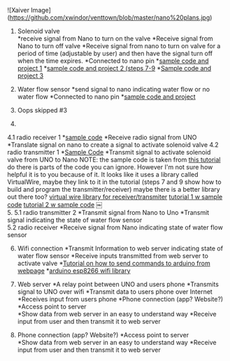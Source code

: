  ![Xaiver Image] (https://github.com/xwindor/venttown/blob/master/nano%20plans.jpg)

1. Solenoid valve  
*receive signal from Nano to turn on the valve 
*Receive signal from Nano to turn off valve 
*Receive signal from nano to turn on valve for a period of time (adjustable by user) and then have the signal turn off when the time expires. 
*Connected to nano pin 
*[sample code and project 1](http://www.bc-robotics.com/tutorials/controlling-a-solenoid-valve-with-arduino/)
*[sample code and project 2 (steps 7-9](http://www.instructables.com/id/Raspberry-Pi-Irrigation-Controller/step7/Software/)
*[Sample code and project 3](https://spin.atomicobject.com/2014/06/28/raspberry-pi-gardening/)

2. Water flow sensor 
*send signal to nano indicating water flow or no water flow 
*Connected to nano pin 
*[sample code and project](http://forum.arduino.cc/index.php?topic=8548.0)

3. Oops skipped #3 
  
4. 
  4.1 radio receiver 1 
*[sample code](http://www.instructables.com/files/orig/FQS/YAB6/HZV3O6IZ/FQSYAB6HZV3O6IZ.txt)
*Receive radio signal from UNO 
*Translate signal on nano to create a signal to activate solenoid valve 
  4.2 radio transmitter 1 
*[Sample Code](http://www.instructables.com/files/orig/F3S/72IM/HZS8WTVS/F3S72IMHZS8WTVS.txt)
*Transmit signal to activate solenoid valve from UNO to Nano 
NOTE: the sample code is taken from [this tutorial](http://www.instructables.com/id/SOLAR-POWERED-ARDUINO-WEATHER-STATION/?ALLSTEPS#step7) do there is parts of the code you can ignore. However I'm not sure how helpful it is to you because of it. It looks like it uses a library called VirtualWire, maybe they link to it in the tutorial (steps 7 and 9 show how to build and program the transmitter/receiver) maybe there is a better library out there too? 
[virtual wire library for receiver/transmiter](http://www.airspayce.com/mikem/arduino/VirtualWire/)
[tutorial 1 w sample code](https://www.sparkfun.com/datasheets/RF/KLP_Walkthrough.pdf)
[tutorial 2 w sample code](http://winavr.scienceprog.com/example-avr-projects/running-tx433-and-rx433-rf-modules-with-avr-microcontrollers.html)
￼  
5. 
  5.1 radio transmitter 2
*Transmit signal from Nano to Uno 
*Transmit signal indicating the state of water flow sensor  
  5.2 radio receiver 
*Receive signal from Nano indicating state of water flow sensor 

6. Wifi connection 
*Transmit Information to web server indicating state of water flow sensor 
*Receive inputs transmitted from web server to activate valve 
*[Tutorial on how to send commands to arduino from webpage](http://allaboutee.com/2015/01/02/esp8266-arduino-led-control-from-webpage/)
*[arduino esp8266 wifi library](https://github.com/sparkfun/SparkFun_ESP8266_AT_Arduino_Library/archive/master.zip)
7. Web server 
*A relay point between UNO and users phone 
*Transmits signal to UNO over wifi 
*Transmit data to users phone over Internet  
*Receives input from users phone 
*Phone connection (app? Website?) 
*Access point to server  
*Show data from web server in an easy to understand way 
*Receive input from user and then transmit it to web server

8. Phone connection (app? Website?) 
*Access point to server  
*Show data from web server in an easy to understand way 
*Receive input from user and then transmit it to web server 
